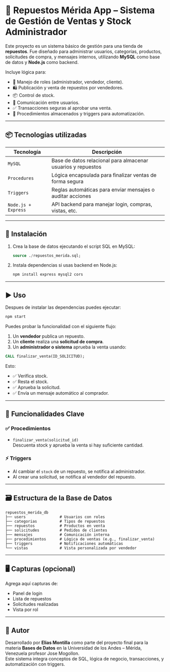 # 🛒 Repuestos Mérida App – Sistema de Gestión de Ventas y Stock Administrador

Este proyecto es un sistema básico de gestión para una tienda de **repuestos**. Fue diseñado para administrar usuarios, categorías, productos, solicitudes de compra, y mensajes internos, utilizando **MySQL** como base de datos y **Node.js** como backend.

Incluye lógica para:

- 👥 Manejo de roles (administrador, vendedor, cliente).
- 🛍️ Publicación y venta de repuestos por vendedores.
- 📦 Control de stock.
- 💬 Comunicación entre usuarios.
- ✅ Transacciones seguras al aprobar una venta.
- 🧠 Procedimientos almacenados y triggers para automatización.

---

## 📦 Tecnologías utilizadas

| Tecnología       | Descripción                                                   |
|------------------|---------------------------------------------------------------|
| `MySQL`          | Base de datos relacional para almacenar usuarios y repuestos  |
| `Procedures`     | Lógica encapsulada para finalizar ventas de forma segura      |
| `Triggers`       | Reglas automáticas para enviar mensajes o auditar acciones    |
| `Node.js + Express`  | API backend para manejar login, compras, vistas, etc.|

---

## 🚀 Instalación

1. Crea la base de datos ejecutando el script SQL en MySQL:
   ```sql
   source ./repuestos_merida.sql;
   ```

2. Instala dependencias si usas backend en Node.js:
   ```bash
   npm install express mysql2 cors
   ```

---

## ▶️ Uso

Despues de instalar las dependencias puedes ejecutar:
   ```bash
   npm start
   ```

Puedes probar la funcionalidad con el siguiente flujo:

1. Un **vendedor** publica un repuesto.
2. Un **cliente** realiza una **solicitud de compra**.
3. Un **administrador o sistema** aprueba la venta usando:

```sql
CALL finalizar_venta(ID_SOLICITUD);
```

Esto:
- ✅ Verifica stock.
- ✅ Resta el stock.
- ✅ Aprueba la solicitud.
- ✅ Envía un mensaje automático al comprador.

---

## 🧠 Funcionalidades Clave

### ✅ Procedimientos

- `finalizar_venta(solicitud_id)`  
  Descuenta stock y aprueba la venta si hay suficiente cantidad.

### ⚡ Triggers

- Al cambiar el `stock` de un repuesto, se notifica al administrador.
- Al crear una solicitud, se notifica al vendedor del repuesto.

---

## 🗃️ Estructura de la Base de Datos

```
repuestos_merida_db
├── users               # Usuarios con roles
├── categorias          # Tipos de repuestos
├── repuestos           # Productos en venta
├── solicitudes         # Pedidos de clientes
├── mensajes            # Comunicación interna
├── procedimientos      # Lógica de ventas (e.g., finalizar_venta)
├── triggers            # Notificaciones automáticas
└── vistas              # Vista personalizada por vendedor
```

---

## 🖥️ Capturas (opcional)

Agrega aquí capturas de:
- Panel de login
- Lista de repuestos
- Solicitudes realizadas
- Vista por rol

---

## 🙌 Autor

Desarrollado por **Elias Montilla** como parte del proyecto final para la materia **Bases de Datos** en la Universidad de los Andes – Mérida, Venezuela profesor Jose Mogollon.  
Este sistema integra conceptos de SQL, lógica de negocio, transacciones, y automatización con triggers.
